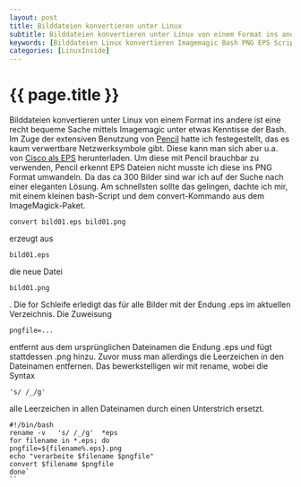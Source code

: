 ```yaml
---
layout: post
title: Bilddateien konvertieren unter Linux
subtitle: Bilddateien konvertieren unter Linux von einem Format ins andere ist eine recht bequeme Sache mittels Imagemagic unter etwas Kenntisse der Bash.
keywords: [Bilddateien Linux konvertieren Imagemagic Bash PNG EPS Script convert]
categories: [LinuxInside]
---
```

# {{ page.title }}

Bilddateien konvertieren unter Linux von einem Format ins andere ist eine recht bequeme Sache mittels Imagemagic unter etwas Kenntisse der Bash. Im Zuge der extensiven Benutzung von [Pencil](https://www.elastic2ls.com/pencil) hatte ich festegestellt, das es kaum verwertbare Netzwerksymbole gibt. Diese kann man sich aber u.a. von [Cisco als EPS](https://www.cisco.com/c/en/us/about/brand-center/network-topology-icons.html) herunterladen. Um diese mit Pencil brauchbar zu verwenden, Pencil erkennt EPS Dateien nicht musste ich diese ins PNG Format umwandeln. Da das ca 300 Bilder sind war ich auf der Suche nach einer eleganten Lösung. Am schnellsten sollte das gelingen, dachte ich mir, mit einem kleinen bash-Script und dem convert-Kommando aus dem ImageMagick-Paket.

```convert bild01.eps bild01.png```

erzeugt aus

```bild01.eps```

die neue Datei

```bild01.png```

. Die for Schleife erledigt das für alle Bilder mit der Endung .eps im aktuellen Verzeichnis. Die Zuweisung

```pngfile=...```

entfernt aus dem ursprünglichen Dateinamen die Endung .eps und fügt stattdessen .png hinzu. Zuvor muss man allerdings die Leerzeichen in den Dateinamen entfernen. Das bewerkstelligen wir mit rename, wobei die Syntax

```'s/ /_/g'```

alle Leerzeichen in allen Dateinamen durch einen Unterstrich ersetzt.

```
#!/bin/bash
rename -v   's/ /_/g'  *eps
for filename in *.eps; do
pngfile=${filename%.eps}.png
echo "verarbeite $filename $pngfile"
convert $filename $pngfile
done`
``
